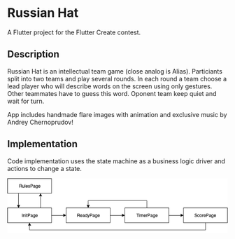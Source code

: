 # Russian Hat

A Flutter project for the Flutter Create contest.

## Description

Russian Hat is an intellectual team game (close analog is Alias). Particiants split into two teams and play several rounds. In each round a team choose a lead player who will describe words on the screen using only gestures. Other teammates have to guess this word. Oponent team keep quiet and wait for turn.

App includes handmade flare images with animation and exclusive music by Andrey Chernoprudov!

## Implementation

Code implementation uses the state machine as a business logic driver and actions to change a state.

![Demo](./art/state-machine.png)
